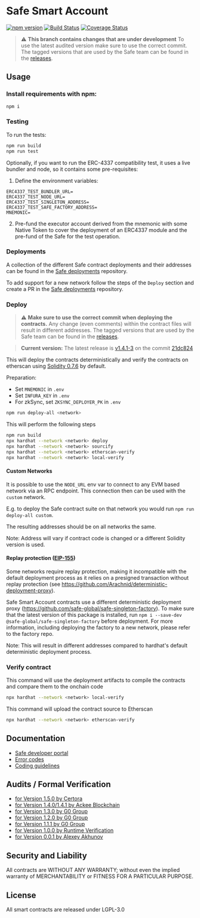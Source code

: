 # Safe Smart Account

[![npm version](https://badge.fury.io/js/%40safe-global%2Fsafe-smart-account.svg)](https://badge.fury.io/js/%40safe-global%2Fsafe-smart-account)
[![Build Status](https://github.com/safe-global/safe-smart-account/workflows/safe-smart-account/badge.svg?branch=main)](https://github.com/safe-global/safe-smart-account/actions)
[![Coverage Status](https://coveralls.io/repos/github/safe-global/safe-smart-account/badge.svg?branch=main)](https://coveralls.io/github/safe-global/safe-smart-account)

> :warning: **This branch contains changes that are under development** To use the latest audited version make sure to use the correct commit. The tagged versions that are used by the Safe team can be found in the [releases](https://github.com/safe-global/safe-smart-account/releases).

## Usage

### Install requirements with npm:

```bash
npm i
```

### Testing

To run the tests:

```bash
npm run build
npm run test
```

Optionally, if you want to run the ERC-4337 compatibility test, it uses a live bundler and node, so it contains some pre-requisites:

1. Define the environment variables:

```
ERC4337_TEST_BUNDLER_URL=
ERC4337_TEST_NODE_URL=
ERC4337_TEST_SINGLETON_ADDRESS=
ERC4337_TEST_SAFE_FACTORY_ADDRESS=
MNEMONIC=
```

2. Pre-fund the executor account derived from the mnemonic with some Native Token to cover the deployment of an ERC4337 module and the pre-fund of the Safe for the test operation.

### Deployments

A collection of the different Safe contract deployments and their addresses can be found in the [Safe deployments](https://github.com/safe-global/safe-deployments) repository.

To add support for a new network follow the steps of the `Deploy` section and create a PR in the [Safe deployments](https://github.com/safe-global/safe-deployments) repository.

### Deploy

> :warning: **Make sure to use the correct commit when deploying the contracts.** Any change (even comments) within the contract files will result in different addresses. The tagged versions that are used by the Safe team can be found in the [releases](https://github.com/safe-global/safe-smart-account/releases).

> **Current version:** The latest release is [v1.4.1-3](https://github.com/safe-global/safe-smart-account/tree/v1.4.1-3) on the commit [21dc824](https://github.com/safe-global/safe-smart-account/commit/21dc82410445637820f600c7399a804ad55841d5)

This will deploy the contracts deterministically and verify the contracts on etherscan using [Solidity 0.7.6](https://github.com/ethereum/solidity/releases/tag/v0.7.6) by default.

Preparation:

- Set `MNEMONIC` in `.env`
- Set `INFURA_KEY` in `.env`
- For zkSync, set `ZKSYNC_DEPLOYER_PK` in `.env`

```bash
npm run deploy-all <network>
```

This will perform the following steps

```bash
npm run build
npx hardhat --network <network> deploy
npx hardhat --network <network> sourcify
npx hardhat --network <network> etherscan-verify
npx hardhat --network <network> local-verify
```

#### Custom Networks

It is possible to use the `NODE_URL` env var to connect to any EVM based network via an RPC endpoint. This connection then can be used with the `custom` network.

E.g. to deploy the Safe contract suite on that network you would run `npm run deploy-all custom`.

The resulting addresses should be on all networks the same.

Note: Address will vary if contract code is changed or a different Solidity version is used.

#### Replay protection ([EIP-155](https://eips.ethereum.org/EIPS/eip-155))

Some networks require replay protection, making it incompatible with the default deployment process as it relies on a presigned transaction without replay protection (see https://github.com/Arachnid/deterministic-deployment-proxy).

Safe Smart Account contracts use a different deterministic deployment proxy (https://github.com/safe-global/safe-singleton-factory). To make sure that the latest version of this package is installed, run `npm i --save-dev @safe-global/safe-singleton-factory` before deployment. For more information, including deploying the factory to a new network, please refer to the factory repo.

Note: This will result in different addresses compared to hardhat's default deterministic deployment process.

### Verify contract

This command will use the deployment artifacts to compile the contracts and compare them to the onchain code

```bash
npx hardhat --network <network> local-verify
```

This command will upload the contract source to Etherscan

```bash
npx hardhat --network <network> etherscan-verify
```

## Documentation

- [Safe developer portal](http://docs.safe.global)
- [Error codes](docs/error_codes.md)
- [Coding guidelines](docs/guidelines.md)

## Audits / Formal Verification

- [for Version 1.5.0 by Certora](docs/audit_1_5_0.md)
- [for Version 1.4.0/1.4.1 by Ackee Blockchain](docs/audit_1_4_0.md)
- [for Version 1.3.0 by G0 Group](docs/audit_1_3_0.md)
- [for Version 1.2.0 by G0 Group](docs/audit_1_2_0.md)
- [for Version 1.1.1 by G0 Group](docs/audit_1_1_1.md)
- [for Version 1.0.0 by Runtime Verification](docs/rv_1_0_0.md)
- [for Version 0.0.1 by Alexey Akhunov](docs/alexey_audit.md)

## Security and Liability

All contracts are WITHOUT ANY WARRANTY; without even the implied warranty of MERCHANTABILITY or FITNESS FOR A PARTICULAR PURPOSE.

## License

All smart contracts are released under LGPL-3.0
